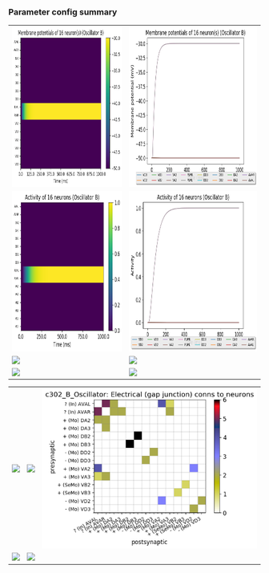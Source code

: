 ### Parameter config summary 
<table>

<tr>
  <td><a href="neurons_B_Oscillator.png"><img alt=" " src="neurons_B_Oscillator.png" height="320"/></a></td>
  <td><a href="traces_neuron_Oscillator_B.png"><img alt=" " src="traces_neuron_Oscillator_B.png" height="320"/></a></td>
</tr>

<tr>
  <td><a href="neuron_activity_B_Oscillator.png"><img alt=" " src="neuron_activity_B_Oscillator.png" height="320"/></a></td>
  <td><a href="traces_neuron_activity_Oscillator_B.png"><img alt=" " src="traces_neuron_activity_Oscillator_B.png" height="320"/></a></td>
</tr>

<tr>
  <td><a href="muscles_B_Oscillator.png"><img alt=" " src="muscles_B_Oscillator.png" height="320"/></a></td>
  <td><a href="traces_muscles_Oscillator_B.png"><img alt=" " src="traces_muscles_Oscillator_B.png" height="320"/></a></td>
</tr>

<tr>
  <td><a href="muscle_activity_B_Oscillator.png"><img alt=" " src="muscle_activity_B_Oscillator.png" height="320"/></a></td>
  <td><a href="traces_muscles_activity_Oscillator_B.png"><img alt=" " src="traces_muscles_activity_Oscillator_B.png" height="320"/></a></td>
</tr>
</table>
<table>

<tr><td><a href="c302_B_Oscillator_exc_to_neurons.png"><img alt=" " src="c302_B_Oscillator_exc_to_neurons.png" height="320"/></a></td>

  <td><a href="c302_B_Oscillator_inh_to_neurons.png"><img alt=" " src="c302_B_Oscillator_inh_to_neurons.png" height="320"/></a></td>

  <td><a href="c302_B_Oscillator_elec_to_neurons.png"><img alt=" " src="c302_B_Oscillator_elec_to_neurons.png" height="320"/></a></td></tr>

<tr><td><a href="c302_B_Oscillator_exc_to_muscles.png"><img alt=" " src="c302_B_Oscillator_exc_to_muscles.png" height="320"/></a></td>

  <td><a href="c302_B_Oscillator_inh_to_muscles.png"><img alt=" " src="c302_B_Oscillator_inh_to_muscles.png" height="320"/></a></td></tr>
</table>
